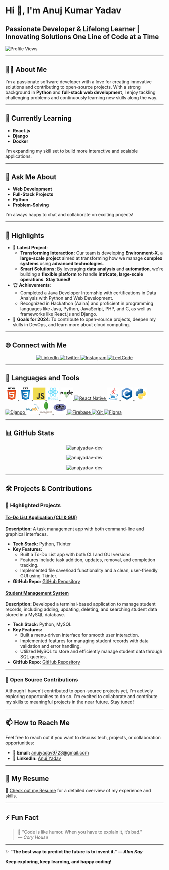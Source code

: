 # Hi 👋, I'm Anuj Kumar Yadav

## Passionate Developer & Lifelong Learner | Innovating Solutions One Line of Code at a Time

![Profile Views](https://komarev.com/ghpvc/?username=anujyadav-dev&label=Profile%20views&color=0e75b6&style=flat)

---

## 👨‍💻 About Me

I'm a passionate software developer with a love for creating innovative solutions and contributing to open-source projects. With a strong background in **Python** and **full-stack web development**, I enjoy tackling challenging problems and continuously learning new skills along the way.

---

## 🌱 Currently Learning

- **React.js**
- **Django**
- **Docker**

I'm expanding my skill set to build more interactive and scalable applications.

---

## 💬 Ask Me About

- **Web Development**
- **Full-Stack Projects**
- **Python**
- **Problem-Solving**

I'm always happy to chat and collaborate on exciting projects!

---

## 🌟 Highlights

- 🔭 **Latest Project**:
  - **Transforming Interaction:** Our team is developing **Environment-X**, a **large-scale project** aimed at transforming how we manage **complex systems** using **advanced technologies**.
  - **Smart Solutions:** By leveraging **data analysis** and **automation**, we're building a **flexible platform** to handle **intricate, large-scale operations**. **Stay tuned!**
- 🏆 **Achievements**:
  - Completed a Java Developer Internship with certifications in Data Analysis with Python and Web Development.
  - Recognized in Hackathon (Aaina) and proficient in programming languages like Java, Python, JavaScript, PHP, and C, as well as frameworks like React.js and Django.
- 🎯 **Goals for 2024**: To contribute to open-source projects, deepen my skills in DevOps, and learn more about cloud computing.

---

## 🌐 Connect with Me

<p align="center">
  <a href="https://linkedin.com/in/anujyadav-dev" target="_blank">
    <img src="https://raw.githubusercontent.com/rahuldkjain/github-profile-readme-generator/master/src/images/icons/Social/linked-in-alt.svg" alt="LinkedIn" height="30" width="40" />
  </a>
  <a href="https://twitter.com/anujyadav_dev" target="_blank">
    <img src="https://raw.githubusercontent.com/rahuldkjain/github-profile-readme-generator/master/src/images/icons/Social/twitter.svg" alt="Twitter" height="30" width="40" />
  </a>
  <a href="https://instagram.com/not.anuj_" target="_blank">
    <img src="https://raw.githubusercontent.com/rahuldkjain/github-profile-readme-generator/master/src/images/icons/Social/instagram.svg" alt="Instagram" height="30" width="40" />
  </a>
  <a href="https://www.leetcode.com/anujyadav-dev" target="_blank">
    <img src="https://raw.githubusercontent.com/rahuldkjain/github-profile-readme-generator/master/src/images/icons/Social/leet-code.svg" alt="LeetCode" height="30" width="40" />
  </a>
</p>

---

## 💼 Languages and Tools

<p align="left">
  <a href="https://www.w3.org/html/" target="_blank">
    <img src="https://raw.githubusercontent.com/devicons/devicon/master/icons/html5/html5-original-wordmark.svg" alt="HTML5" width="40" height="40" />
  </a>
  <a href="https://www.w3schools.com/css/" target="_blank">
    <img src="https://raw.githubusercontent.com/devicons/devicon/master/icons/css3/css3-original-wordmark.svg" alt="CSS3" width="40" height="40" />
  </a>
  <a href="https://developer.mozilla.org/en-US/docs/Web/JavaScript" target="_blank">
    <img src="https://raw.githubusercontent.com/devicons/devicon/master/icons/javascript/javascript-original.svg" alt="JavaScript" width="40" height="40" />
  </a>
  <a href="https://reactjs.org/" target="_blank">
    <img src="https://raw.githubusercontent.com/devicons/devicon/master/icons/react/react-original-wordmark.svg" alt="React" width="40" height="40" />
  </a>
  <a href="https://nodejs.org" target="_blank">
    <img src="https://raw.githubusercontent.com/devicons/devicon/master/icons/nodejs/nodejs-original-wordmark.svg" alt="Node.js" width="40" height="40" />
  </a>
  <a href="https://reactnative.dev/" target="_blank">
    <img src="https://reactnative.dev/img/header_logo.svg" alt="React Native" width="40" height="40" />
  </a>
  <a href="https://www.java.com" target="_blank">
    <img src="https://raw.githubusercontent.com/devicons/devicon/master/icons/java/java-original.svg" alt="Java" width="40" height="40" />
  </a>
  <a href="https://www.cprogramming.com/" target="_blank">
    <img src="https://raw.githubusercontent.com/devicons/devicon/master/icons/c/c-original.svg" alt="C" width="40" height="40" />
  </a>
  <a href="https://www.python.org" target="_blank">
    <img src="https://raw.githubusercontent.com/devicons/devicon/master/icons/python/python-original.svg" alt="Python" width="40" height="40" />
  </a>
  <a href="https://www.djangoproject.com/" target="_blank">
    <img src="https://cdn.worldvectorlogo.com/logos/django.svg" alt="Django" width="40" height="40" />
  </a>
  <a href="https://www.mysql.com/" target="_blank">
    <img src="https://raw.githubusercontent.com/devicons/devicon/master/icons/mysql/mysql-original-wordmark.svg" alt="MySQL" width="40" height="40" />
  </a>
  <a href="https://www.mongodb.com/" target="_blank">
    <img src="https://raw.githubusercontent.com/devicons/devicon/master/icons/mongodb/mongodb-original-wordmark.svg" alt="MongoDB" width="40" height="40" />
  </a>
  <a href="https://www.php.net" target="_blank">
    <img src="https://raw.githubusercontent.com/devicons/devicon/master/icons/php/php-original.svg" alt="PHP" width="40" height="40" />
  </a>
  <a href="https://firebase.google.com/" target="_blank">
    <img src="https://www.vectorlogo.zone/logos/firebase/firebase-icon.svg" alt="Firebase" width="40" height="40" />
  </a>
  <a href="https://git-scm.com/" target="_blank">
    <img src="https://www.vectorlogo.zone/logos/git-scm/git-scm-icon.svg" alt="Git" width="40" height="40" />
  </a>
  <a href="https://www.figma.com/" target="_blank">
    <img src="https://www.vectorlogo.zone/logos/figma/figma-icon.svg" alt="Figma" width="40" height="40" />
  </a>
</p>

---

## 📊 GitHub Stats

<p align="center">
  <img src="https://github-readme-stats.vercel.app/api/top-langs?username=anujyadav-dev&show_icons=true&locale=en&layout=compact&theme=radical" alt="anujyadav-dev" />
</p>

<p align="center">
  <img src="https://github-readme-stats.vercel.app/api?username=anujyadav-dev&show_icons=true&locale=en&theme=radical" alt="anujyadav-dev" />
</p>

<p align="center">
  <img src="https://github-readme-streak-stats.herokuapp.com/?user=anujyadav-dev&theme=radical" alt="anujyadav-dev" />
</p>

---

## 🛠️ Projects & Contributions

### 🚀 **Highlighted Projects**

#### [To-Do List Application (CLI & GUI)](https://github.com/AnujYadav-Dev/todo-mate)
**Description:** A task management app with both command-line and graphical interfaces.

- **Tech Stack:** Python, Tkinter
- **Key Features:**
  - Built a To-Do List app with both CLI and GUI versions
  - Features include task addition, updates, removal, and completion tracking.
  - Implemented file save/load functionality and a clean, user-friendly GUI using Tkinter.
- **GitHub Repo:** [GitHub Repository](https://github.com/AnujYadav-Dev/todo-mate)

#### [Student Management System](https://github.com/AnujYadav-Dev/student-management-system)
**Description:** Developed a terminal-based application to manage student records, including adding, updating, deleting, and searching student data stored in a MySQL database.

- **Tech Stack:** Python, MySQL
- **Key Features:**
  - Built a menu-driven interface for smooth user interaction.
  - Implemented features for managing student records with data validation and error handling.
  - Utilized MySQL to store and efficiently manage student data through SQL queries.
- **GitHub Repo:** [GitHub Repository](https://github.com/AnujYadav-Dev/student-management-system)

---

### 🌟 Open Source Contributions

Although I haven't contributed to open-source projects yet, I'm actively exploring opportunities to do so. I'm excited to collaborate and contribute my skills to meaningful projects in the near future. Stay tuned!

---

## 📫 How to Reach Me

Feel free to reach out if you want to discuss tech, projects, or collaboration opportunities:

- 📧 **Email:** [anujyadav9723@gmail.com](mailto:anujyadav9723@gmail.com)
- 💼 **LinkedIn:** [Anuj Yadav](https://linkedin.com/in/anujyadav-dev)

---

## 📁 My Resume

📄 [Check out my Resume](https://github.com/AnujYadav-Dev/Resume-Certificate/blob/main/AnujYadav-Resume.pdf) for a detailed overview of my experience and skills.

---

## ⚡ Fun Fact

> 💬 "Code is like humor. When you have to explain it, it’s bad."  
> — *Cory House*

---


✨ **"The best way to predict the future is to invent it." — *Alan Kay***

**Keep exploring, keep learning, and happy coding!**




